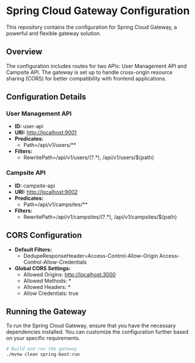 # Spring Cloud Gateway Configuration

This repository contains the configuration for Spring Cloud Gateway, a powerful and flexible gateway
solution.

## Overview

The configuration includes routes for two APIs: User Management API and Campsite API. The gateway is
set up to handle cross-origin resource sharing (CORS) for better compatibility with frontend
applications.

## Configuration Details

### User Management API

- **ID:** user-api
- **URI:** [http://localhost:9001](http://localhost:9001)
- **Predicates:**
  - Path=/api/v1/users/**
- **Filters:**
  - RewritePath=/api/v1/users/(?<path>.*), /api/v1/users/$\{path}

### Campsite API

- **ID:** campsite-api
- **URI:** [http://localhost:9002](http://localhost:9002)
- **Predicates:**
  - Path=/api/v1/campsites/**
- **Filters:**
  - RewritePath=/api/v1/campsites/(?<path>.*), /api/v1/campsites/$\{path}

## CORS Configuration

- **Default Filters:**
  - DedupeResponseHeader=Access-Control-Allow-Origin Access-Control-Allow-Credentials
- **Global CORS Settings:**
  - Allowed Origins: [http://localhost:3000](http://localhost:3000)
  - Allowed Methods: *
  - Allowed Headers: *
  - Allow Credentials: true

## Running the Gateway

To run the Spring Cloud Gateway, ensure that you have the necessary dependencies installed. You can
customize the configuration further based on your specific requirements.

```bash
# Build and run the gateway
./mvnw clean spring-boot:run
